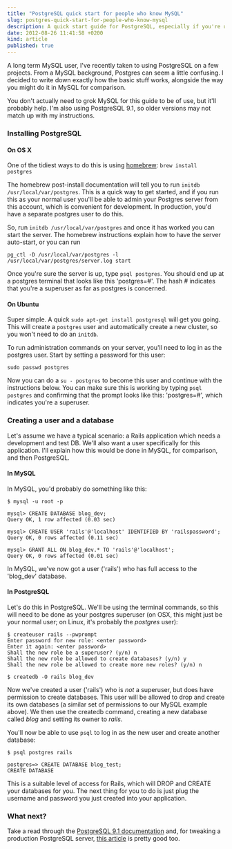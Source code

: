```yaml
---
title: "PostgreSQL quick start for people who know MySQL"
slug: postgres-quick-start-for-people-who-know-mysql
description: A quick start guide for PostgreSQL, especially if you're used to MySQL
date: 2012-08-26 11:41:58 +0200
kind: article
published: true
---
```


A long term MySQL user, I've recently taken to using PostgreSQL on a few projects. From a MySQL background, Postgres can seem a little confusing. I decided to write down exactly how the basic stuff works, alongside the way you might do it in MySQL for comparison.

You don't actually need to grok MySQL for this guide to be of use, but it'll probably help. I'm also using PostgreSQL 9.1, so older versions may not match up with my instructions.

<!-- more -->

### Installing PostgreSQL

#### On OS X

One of the tidiest ways to do this is using [homebrew](http://mxcl.github.com/homebrew/): `brew install postgres`

The homebrew post-install documentation will tell you to run `initdb /usr/local/var/postgres`. This is a quick way to get started, and if you run this as your normal user you'll be able to admin your Postgres server from this account, which is convenient for development. In production, you'd have a separate postgres user to do this.

So, run `initdb /usr/local/var/postgres` and once it has worked you can start the server. The homebrew instructions explain how to have the server auto-start, or you can run

    pg_ctl -D /usr/local/var/postgres -l /usr/local/var/postgres/server.log start

Once you're sure the server is up, type `psql postgres`. You should end up at a postgres terminal that looks like this 'postgres=#'. The hash # indicates that you're a superuser as far as postgres is concerned.

#### On Ubuntu

Super simple. A quick `sudo apt-get install postgresql` will get you going. This will create a `postgres` user and automatically create a new cluster, so you won't need to do an `initdb`.

To run administration commands on your server, you'll need to log in as the postgres user. Start by setting a password for this user:

    sudo passwd postgres

Now you can do a `su - postgres` to become this user and continue with the instructions below. You can make sure this is working by typing `psql postgres` and confirming that the prompt looks like this: 'postgres=#', which indicates you're a superuser.

### Creating a user and a database

Let's assume we have a typical scenario: a Rails application which needs a development and test DB. We'll also want a user specifically for this application. I'll explain how this would be done in MySQL, for comparison, and then PostgreSQL.

#### In MySQL

In MySQL, you'd probably do something like this:

    $ mysql -u root -p

    mysql> CREATE DATABASE blog_dev;
    Query OK, 1 row affected (0.03 sec)

    mysql> CREATE USER 'rails'@'localhost' IDENTIFIED BY 'railspassword';
    Query OK, 0 rows affected (0.11 sec)

    mysql> GRANT ALL ON blog_dev.* TO 'rails'@'localhost';
    Query OK, 0 rows affected (0.01 sec)

In MySQL, we've now got a user ('rails') who has full access to the 'blog_dev' database.

#### In PostgreSQL

Let's do this in PostgreSQL. We'll be using the terminal commands, so this will need to be done as your postgres superuser (on OSX, this might just be your normal user; on Linux, it's probably the *postgres* user):

    $ createuser rails --pwprompt
    Enter password for new role: <enter password>
    Enter it again: <enter password>
    Shall the new role be a superuser? (y/n) n
    Shall the new role be allowed to create databases? (y/n) y
    Shall the new role be allowed to create more new roles? (y/n) n

    $ createdb -O rails blog_dev

Now we've created a user ('rails') who is *not* a superuser, but does have permission to create databases. This user will be allowed to drop and create its own databases (a similar set of permissions to our MySQL example above). We then use the createdb command, creating a new database called *blog* and setting its owner to *rails*.

You'll now be able to use `psql` to log in as the new user and create another database:

    $ psql postgres rails

    postgres=> CREATE DATABASE blog_test;
    CREATE DATABASE

This is a suitable level of access for Rails, which will DROP and CREATE your databases for you. The next thing for you to do is just plug the username and password you just created into your application.

### What next?

Take a read through the [PostgreSQL 9.1 documentation](http://www.postgresql.org/docs/9.1/interactive/index.html) and, for tweaking a production PostgreSQL server, [this article](http://reinout.vanrees.org/weblog/2012/06/04/djangocon-postgres.html) is pretty good too.


